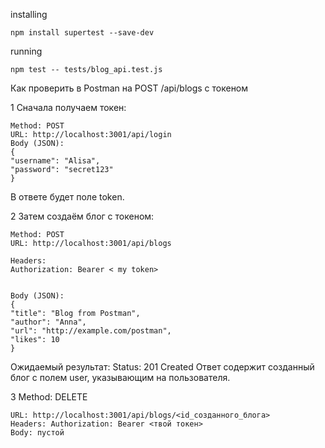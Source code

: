 installing

```
npm install supertest --save-dev
```

running

```
npm test -- tests/blog_api.test.js
```

Как проверить в Postman на POST /api/blogs с токеном

1 Сначала получаем токен:

```
Method: POST
URL: http://localhost:3001/api/login
Body (JSON):
{
"username": "Alisa",
"password": "secret123"
}
```

В ответе будет поле token.

2 Затем создаём блог с токеном:

```
Method: POST
URL: http://localhost:3001/api/blogs

Headers:
Authorization: Bearer < my token>


Body (JSON):
{
"title": "Blog from Postman",
"author": "Anna",
"url": "http://example.com/postman",
"likes": 10
}
```

Ожидаемый результат:
Status: 201 Created
Ответ содержит созданный блог с полем user, указывающим на пользователя.

3 Method: DELETE

```
URL: http://localhost:3001/api/blogs/<id_созданного_блога>
Headers: Authorization: Bearer <твой токен>
Body: пустой
```
